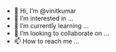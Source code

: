 - 👋 Hi, I’m @vinitkumar
- 👀 I’m interested in ...
- 🌱 I’m currently learning ...
- 💞️ I’m looking to collaborate on ...
- 📫 How to reach me ...

<!---
vinitlpu/vinitlpu is a ✨ special ✨ repository because its `README.md` (this file) appears on your GitHub profile.
You can click the Preview link to take a look at your changes.
--->
